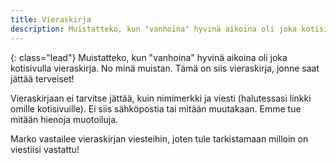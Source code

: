 ```yaml
---
title: Vieraskirja
description: Muistatteko, kun "vanhoina" hyvinä aikoina oli joka kotisivulla vieraskirja. No minä muistan. Tämä on siis vieraskirja, jonne saat jättää terveiset!
---
```


{: class="lead"}
Muistatteko, kun "vanhoina" hyvinä aikoina oli joka kotisivulla vieraskirja. No minä muistan. Tämä on siis vieraskirja, jonne saat jättää terveiset!

Vieraskirjaan ei tarvitse jättää, kuin nimimerkki ja viesti (halutessasi linkki omille kotisivuille). Ei siis sähköpostia tai mitään muutakaan. Emme tue mitään hienoja muotoiluja. 

Marko vastailee vieraskirjan viesteihin, joten tule tarkistamaan milloin on viestiisi vastattu!
